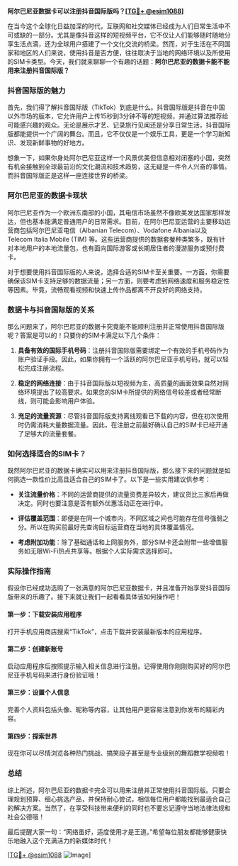 **阿尔巴尼亚数据卡可以注册抖音国际版吗？[[TG💪+ @esim1088](https://t.me/s/esim1088)]**

在当今这个全球化日益加深的时代，互联网和社交媒体已经成为人们日常生活中不可或缺的一部分。尤其是像抖音这样的短视频平台，它不仅让人们能够随时随地分享生活点滴，还为全球用户搭建了一个文化交流的桥梁。然而，对于生活在不同国家和地区的人们来说，使用抖音是否方便，往往取决于当地的网络环境以及所使用的SIM卡类型。今天，我们就来聊聊一个有趣的话题：**阿尔巴尼亚的数据卡能不能用来注册抖音国际版？**

### 抖音国际版的魅力

首先，我们得了解抖音国际版（TikTok）到底是什么。抖音国际版是抖音在中国以外市场的版本，它允许用户上传15秒到3分钟不等的短视频，并通过算法推荐给可能感兴趣的观众。无论是展示才艺、记录旅行见闻还是分享日常生活，抖音国际版都能提供一个广阔的舞台。而且，它不仅仅是一个娱乐工具，更是一个学习新知识、发现新鲜事物的好地方。

想象一下，如果你身处阿尔巴尼亚这样一个风景优美但信息相对闭塞的小国，突然有机会接触到全球最前沿的文化潮流和技术趋势，这无疑是一件令人兴奋的事情。而抖音国际版正是这样一座连接世界的桥梁。

### 阿尔巴尼亚的数据卡现状

阿尔巴尼亚作为一个欧洲东南部的小国，其电信市场虽然不像欧美发达国家那样发达，但也基本能满足普通用户的日常需求。目前，在阿尔巴尼亚运营的主要移动运营商包括阿尔巴尼亚电信（Albanian Telecom）、Vodafone Albania以及Telecom Italia Mobile (TIM) 等。这些运营商提供的数据套餐种类繁多，既有针对本地用户的本地流量包，也有面向国际游客或长期居住者的漫游服务或预付费卡。

对于想要使用抖音国际版的人来说，选择合适的SIM卡至关重要。一方面，你需要确保该SIM卡支持足够的数据流量；另一方面，则要考虑到网络速度和服务稳定性等因素。毕竟，流畅观看视频和快速上传作品都离不开良好的网络支持。

### 数据卡与抖音国际版的关系

那么问题来了，阿尔巴尼亚的数据卡究竟能不能顺利注册并正常使用抖音国际版呢？答案是可以的！只要你的SIM卡满足以下几个条件：

1. **具备有效的国际手机号码**：注册抖音国际版需要绑定一个有效的手机号码作为账户验证手段。因此，如果你拥有一个活跃的阿尔巴尼亚手机号码，就可以轻松完成注册流程。
   
2. **稳定的网络连接**：由于抖音国际版以短视频为主，高质量的画面效果自然对网络环境提出了较高要求。如果您的SIM卡所提供的网络信号较差或者经常断线，则可能会影响用户体验。

3. **充足的流量资源**：尽管抖音国际版支持离线观看已下载的内容，但在初次使用时仍需消耗大量数据流量。因此，在注册之前最好确认自己的SIM卡已经开通了足够大的流量套餐。

### 如何选择适合的SIM卡？

既然阿尔巴尼亚的数据卡确实可以用来注册抖音国际版，那么接下来的问题就是如何挑选一款性价比高且适合自己的SIM卡了。以下是一些实用建议供参考：

- **关注流量价格**：不同的运营商提供的流量资费差异较大，建议货比三家后再做决定。同时也要注意是否有额外优惠活动正在进行中。
  
- **评估覆盖范围**：即便是在同一个城市内，不同区域之间也可能存在信号强弱之分。所以在购买前最好先查询目标运营商在当地的具体覆盖情况。
  
- **考虑附加功能**：除了基础通话和上网服务外，部分SIM卡还会附带一些增值服务如无限Wi-Fi热点共享等。根据个人实际需求选择即可。

### 实际操作指南

假设你已经成功选购了一张满意的阿尔巴尼亚数据卡，并且准备开始享受抖音国际版带来的乐趣了。接下来就让我们一起看看具体该如何操作吧！

#### 第一步：下载安装应用程序
打开手机应用商店搜索“TikTok”，点击下载并安装最新版本的应用程序。

#### 第二步：创建新账号
启动应用程序后按照提示输入相关信息进行注册。记得使用你刚刚购买好的阿尔巴尼亚手机号码来进行身份验证哦！

#### 第三步：设置个人信息
完善个人资料包括头像、昵称等内容，让其他用户更容易注意到你发布的精彩内容。

#### 第四步：探索世界
现在你可以尽情浏览各种热门挑战、搞笑段子甚至是专业级别的舞蹈教学视频啦！

### 总结

综上所述，阿尔巴尼亚的数据卡完全可以用来注册并正常使用抖音国际版。只要合理规划预算、细心挑选产品，并保持耐心尝试，相信每位用户都能找到最适合自己的解决方案。当然了，在享受科技带来便利的同时也不要忘记遵守当地法律法规和社会公德哦！

最后提醒大家一句：“网络虽好，适度使用才是王道。”希望每位朋友都能够健康快乐地融入这个充满活力的新媒体时代！

[[TG💪+ @esim1088](https://t.me/s/esim1088) ![Image](https://i.postimg.cc/4NQfJmqS/Snipaste-2025-05-13-00-14-12.png)]